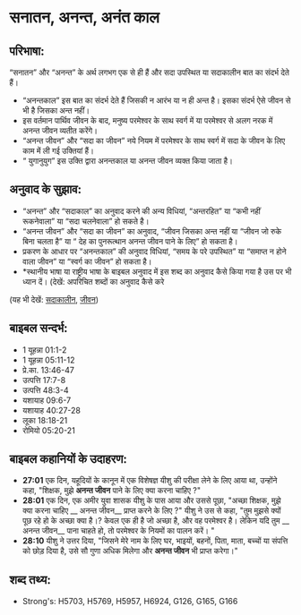 # सनातन, अनन्त, अनंत काल #

## परिभाषा: ##

“सनातन” और “अनन्त” के अर्थ लगभग एक से ही हैं और सदा उपस्थित या सदाकालीन बात का संदर्भ देते हैं।

* “अनन्तकाल” इस बात का संदर्भ देते हैं जिसकी न आरंभ या न ही अन्त है। इसका संदर्भ ऐसे जीवन से भी है जिसका अन्त नहीं।
* इस वर्तमान पार्थिव जीवन के बाद, मनुष्य परमेश्वर के साथ स्वर्ग में या परमेश्वर से अलग नरक में अनन्त जीवन व्यतीत करेंगे।
* “अनन्त जीवन” और “सदा का जीवन” नये नियम में परमेश्वर के साथ स्वर्ग में सदा के जीवन के लिए काम में ली गई उक्तियां हैं।
* “ युगानुयुग” इस उक्ति द्वारा अनन्तकाल या अनन्त जीवन व्यक्त किया जाता है।

## अनुवाद के सुझाव: ##

* “अनन्त” और “सदाकाल” का अनुवाद करने की अन्य विधियां, “अन्तरहित” या “कभी नहीं रूकनेवाला” या “सदा चलनेवाला” हो सकते है।
* “अनन्त जीवन” और “सदा का जीवन” का अनुवाद, “जीवन जिसका अन्त नहीं या “जीवन जो रुके बिना चलता है” या “ देह का पुनरूत्थान अनन्त जीवन पाने के लिए” हो सकता है।
* प्रकरण के आधार पर “अनन्तकाल” की अनुवाद विधियां, “समय के परे उपस्थित” या “समाप्त न होने वाला जीवन” या “स्वर्ग का जीवन” हो सकता है।
* *स्थानीय भाषा या राष्ट्रीय भाषा के बाइबल अनुवाद में इस शब्द का अनुवाद कैसे किया गया है उस पर भी ध्यान दें। (देखें: अपरिचित शब्दों का अनुवाद कैसे करे

(यह भी देखें: [सदाकालीन](../forever.md), [जीवन](../life.md))

## बाइबल सन्दर्भ: ##

* 1 यूहन्ना 01:1-2
* 1 यूहन्ना 05:11-12
* प्रे.का. 13:46-47
* उत्पत्ति 17:7-8
* उत्पत्ति 48:3-4
* यशायाह 09:6-7
* यशायाह 40:27-28
* लूका 18:18-21
* रोमियो 05:20-21

## बाइबल कहानियों के उदाहरण: ##

* __27:01__ एक दिन, यहूदियों के कानून में एक विशेषज्ञ यीशु की परीक्षा लेने के लिए आया था, उन्होंने कहा, "शिक्षक, मुझे __अनन्त जीवन__ पाने के लिए क्या करना चाहिए ?"
* __28:01__ एक दिन, एक अमीर युवा शासक यीशु के पास आया और उससे पूछा, "अच्छा शिक्षक, मुझे क्या करना चाहिए __ अनन्त जीवन__ प्राप्त करने के लिए ?" यीशु ने उस से कहा, "तुम मुझसे क्यों पूछ रहे हो के अच्छा क्या है।? केवल एक ही है जो अच्छा है, और वह परमेश्वर है। लेकिन यदि तुम __ अनन्त जीवन__ पाना चाहते हो, तो परमेश्वर के नियमों का पालन करें। "
* __28:10__ यीशु ने उत्तर दिया, "जिसने मेरे नाम के लिए घर, भाइयों, बहनों, पिता, माता, बच्चों या संपत्ति को छोड़ दिया है, उसे सौ गुणा अधिक मिलेगा और __अनन्त जीवन__  भी प्राप्त करेगा।"

## शब्द तथ्य: ##

* Strong's: H5703, H5769, H5957, H6924, G126, G165, G166
